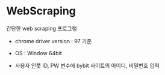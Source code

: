 # WebScraping
간단한 web scraping 프로그램

* chrome driver version : 97 기준
* OS : Window 64bit

* 사용자 인풋
  ID, PW 변수에 bybit 사이트의 아이디, 비밀번호 입력